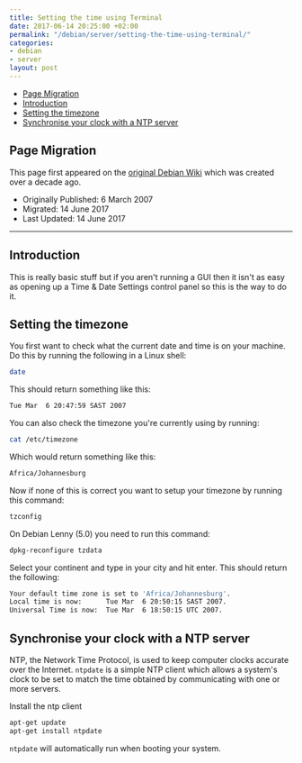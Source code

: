 ```yaml
---
title: Setting the time using Terminal
date: 2017-06-14 20:25:00 +02:00
permalink: "/debian/server/setting-the-time-using-terminal/"
categories:
- debian
- server
layout: post
---
```


<!-- MarkdownTOC -->

- [Page Migration](#page-migration)
- [Introduction](#introduction)
- [Setting the timezone](#setting-the-timezone)
- [Synchronise your clock with a NTP server](#synchronise-your-clock-with-a-ntp-server)

<!-- /MarkdownTOC -->

## Page Migration
This page first appeared on the [original Debian Wiki][history] which was created over a decade ago.

 - Originally Published: 6 March 2007
 - Migrated: 14 June 2017
 - Last Updated: 14 June 2017

---

## Introduction
This is really basic stuff but if you aren't running a GUI then it isn't as easy as opening up a Time & Date Settings control panel so this is the way to do it.

## Setting the timezone
You first want to check what the current date and time is on your machine. Do this by running the following in a Linux shell:
```bash
date
```
This should return something like this:
```bash
Tue Mar  6 20:47:59 SAST 2007
```
You can also check the timezone you're currently using by running:
```bash
cat /etc/timezone
```
Which would return something like this:
```bash
Africa/Johannesburg
```
Now if none of this is correct you want to setup your timezone by running this command:
```bash
tzconfig
```
On Debian Lenny (5.0) you need to run this command:
```bash
dpkg-reconfigure tzdata
```
Select your continent and type in your city and hit enter. This should return the following:
```bash
Your default time zone is set to 'Africa/Johannesburg'.
Local time is now:      Tue Mar  6 20:50:15 SAST 2007.
Universal Time is now:  Tue Mar  6 18:50:15 UTC 2007.
```
## Synchronise your clock with a NTP server
NTP, the Network Time Protocol, is used to keep computer clocks accurate over the Internet. `ntpdate` is a simple NTP client which allows a system's clock to be set to match the time obtained by communicating with one or more servers.

Install the ntp client
```bash
apt-get update
apt-get install ntpdate
```
`ntpdate` will automatically run when booting your system.

[history]: /howto-history/

